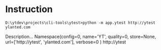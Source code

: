 # Instruction

```
D:\ytdev\projects\cli-tools\ytest>python -m app.ytest http://ytest ylanted.com
```
 Description...
Namespace(config=0, name='YT', quality=0, store=None, url=['http://ytest', 'ylanted.com'], verbose=0
)
http://ytest
